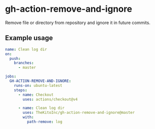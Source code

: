 # gh-action-remove-and-ignore
Remove file or directory from repository and ignore it in future commits.

## Example usage

```yaml
name: Clean log dir
on:
  push:
    branches:
      - master

jobs:
  GH-ACTION-REMOVE-AND-IGNORE:
    runs-on: ubuntu-latest
    steps:
      - name: Checkout
        uses: actions/checkout@v4

      - name: Clean log dir
        uses: TheKitoInc/gh-action-remove-and-ignore@master
        with:
          path-remove: log
```



